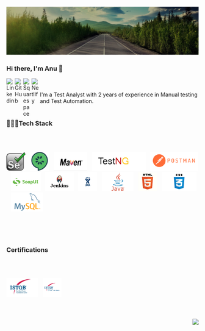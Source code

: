 
![Image](https://github.com/anuarun88/AnuArun88/blob/master/image.jpg)
### Hi there, I'm Anu 👋

<a href="https:http://www.linkedin.com/in/anuarun88">
  <img align="left" alt="Linkedin" width="22px" src="https://cdn.jsdelivr.net/npm/simple-icons@v3/icons/linkedin.svg" />
</a>
<a href="https://github.com/anuarun88">
  <img align="left" alt="GitHub" width="22px" src="https://cdn.jsdelivr.net/npm/simple-icons@3.1.0/icons/github.svg" />
 </a>
 <a href="http://anuarun.me/">
  <img align="left" alt="Squarespace" width="22px" src="https://cdn.jsdelivr.net/npm/simple-icons@3.1.0/icons/squarespace.svg" />
 </a>
 <a href="http:https://anuarun.netlify.app/">
  <img align="left" alt="Netlify" width="22px" src="https://cdn.jsdelivr.net/npm/simple-icons@3.1.0/icons/netlify.svg" />
 </a>
 
<br />
<br />
I'm a Test Analyst with 2 years of experience in Manual testing and Test Automation.

<br />
<br />


<h3 align="centre"> 👨🏽‍💻Tech Stack </h3>

</p><br>

<p align="left">
  <br>
<code><img height="50" src="https://github.com/anuarun88/AnuArun88/blob/master/icons/Selenium.png"></code>&nbsp;&nbsp;
<code><img height="50" src="https://github.com/anuarun88/AnuArun88/blob/master/icons/Cucumber.png"></code>&nbsp;&nbsp;
  <code><img height="50" src="https://github.com/anuarun88/AnuArun88/blob/master/icons/Maven.jpeg"></code>&nbsp;&nbsp;
  <code><img height="50" src="https://github.com/anuarun88/AnuArun88/blob/master/icons/TestNG.png"></code>&nbsp;&nbsp;
  <code><img height="50" src="https://github.com/anuarun88/AnuArun88/blob/master/icons/Postman.png"></code>&nbsp;&nbsp;
  <code><img height="50" src="https://github.com/anuarun88/AnuArun88/blob/master/icons/soapui.png"></code>&nbsp;&nbsp;
<code><img height="50" src="https://github.com/anuarun88/AnuArun88/blob/master/icons/Jenkins.png"></code>&nbsp;&nbsp;
  <code><img height="50" src="https://github.com/anuarun88/AnuArun88/blob/master/icons/Jira.png"></code>&nbsp;&nbsp;
  <code><img height="50" src="https://github.com/anuarun88/AnuArun88/blob/master/icons/Java.png"></code>&nbsp;&nbsp;
  <code><img height="50" src="https://github.com/anuarun88/AnuArun88/blob/master/icons/HTML.png"></code>&nbsp;&nbsp;
  <code><img height="50" src="https://github.com/anuarun88/AnuArun88/blob/master/icons/CSS.png"></code>&nbsp;&nbsp;
  <code><img height="50" src="https://github.com/anuarun88/AnuArun88/blob/master/icons/mysql.png"></code>&nbsp;&nbsp;
  
</p><br>





<br />
<br />


<h3 align="centre"> Certifications </h3>

</p><br>

<p align="left">
  <br>
<code><img height="50" src="https://github.com/anuarun88/AnuArun88/blob/master/icons/CTFL.jpg"></code>&nbsp;&nbsp;
<code><img height="50" src="https://github.com/anuarun88/AnuArun88/blob/master/icons/CTFLAT.jpg"></code>&nbsp;&nbsp;
  
  
</p><br>






<h3  align='center'> <img align="right" src="https://visitor-badge.laobi.icu/badge?page_id=anuarun88.anuarun88" /></h3><br>

